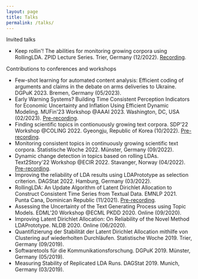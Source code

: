 ```yaml
---
layout: page
title: Talks
permalink: /talks/
---
```


Invited talks
* Keep rollin'! The abilities for monitoring growing corpora using RollingLDA. ZPID Lecture Series. Trier, Germany (12/2022). [Recording](https://zpid.cloud.panopto.eu/Panopto/Pages/Viewer.aspx?id=03addb74-2f86-4ed0-b877-af9c00a2959d).

Contributions to conferences and workshops
* Few-shot learning for automated content analysis: Efficient coding of arguments and claims in the debate on arms deliveries to Ukraine. DGPuK 2023. Bremen, Germany (05/2023).
* Early Warning Systems? Building Time Consistent Perception Indicators for Economic Uncertainty and Inflation Using Efficient Dynamic Modeling. MUFin'23 Workshop @AAAI 2023. Washington, DC, USA (02/2023). [Pre-recording](https://screencast-o-matic.com/u/UrRd/mufin).
* Finding scientific topics in contionuously growing text corpora. SDP'22 Workshop @COLING 2022. Gyeongju, Republic of Korea (10/2022). [Pre-recording](https://screencast-o-matic.com/u/UrRd/sdp).
* Monitoring consistent topics in continuously growing scientific text corpora. Statistische Woche 2022. Münster, Germany (09/2022).
* Dynamic change detection in topics based on rolling LDAs. Text2Story'22 Workshop @ECIR 2022. Stavanger, Norway (04/2022). [Pre-recording](https://youtu.be/JT9_mayvnOw).
* Improving the reliability of LDA results using LDAPrototype as selection criterion. DAGStat 2022. Hamburg, Germany (03/2022).
* RollingLDA: An Update Algorithm of Latent Dirichlet Allocation to Construct Consistent Time Series from Textual Data. EMNLP 2021. Punta Cana, Dominican Republic (11/2021). [Pre-recording](https://doi.org/10.48448/75nm-ke55).
* Assessing the Uncertainty of the Text Generating Process using Topic Models. EDML'20 Workshop @ECML PKDD 2020. Online (09/2020).
* Improving Latent Dirichlet Allocation: On Reliability of the Novel Method LDAPrototype. NLDB 2020. Online (06/2020).
* Quantifizierung der Stabilität der Latent Dirichlet Allocation mithilfe von Clustering auf wiederholten Durchläufen. Statistische Woche 2019. Trier, Germany (09/2019).
* Softwaretools für die Kommunikationsforschung. DGPuK 2019. Münster, Germany (05/2019).
* Measuring Stability of Replicated LDA Runs. DAGStat 2019. Munich, Germany (03/2019).
